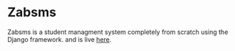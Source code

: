# Zabsms
Zabsms is a student managment system completely from scratch using the Django framework. and is live <a href="https://zabsms.herokuapp.com/">here</a>.
